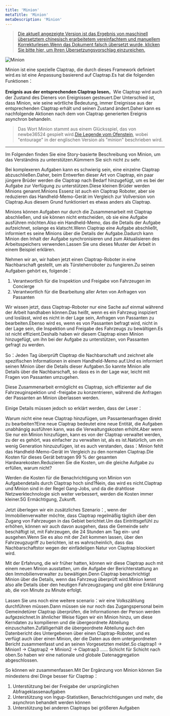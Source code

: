 ```yaml
---
title: 'Minion'
metaTitle: 'Minion'
metaDescription: 'Minion'
---
```


> [Die aktuell angezeigte Version ist das Ergebnis von maschinell übersetztem chinesisch erarbeitetem vereinfachtem und manuellem Korrekturlesen.Wenn das Dokument falsch übersetzt wurde, klicken Sie bitte hier, um Ihren Übersetzungsvorschlag einzureichen.](https://crwd.in/newbeclaptrap)

![Minion](/images/20190228-002.gif)

Minion ist eine spezielle Claptrap, die durch dieses Framework definiert wird.es ist eine Anpassung basierend auf Claptrap.Es hat die folgenden Funktionen：

**Ereignis aus der entsprechenden Claptrap lesen**。Wie Claptrap wird auch der Zustand des Dieners von Ereignissen gesteuert.Der Unterschied ist, dass Minion, wie seine wörtliche Bedeutung, immer Ereignisse aus der entsprechenden Claptrap erhält und seinen Zustand ändert.Daher kann es nachfolgende Aktionen nach dem von Claptrap generierten Ereignis asynchron behandeln.

> Das Wort Minion stammt aus einem Glücksspiel, das von newbe36524 gespielt wird.[Die Legende vom Ofenstein](https://zh.moegirl.org/%E7%82%89%E7%9F%B3%E4%BC%A0%E8%AF%B4), wobei "entourage" in der englischen Version als "minion" beschrieben wird.

---

Im Folgenden finden Sie eine Story-basierte Beschreibung von Minion, um das Verständnis zu unterstützen.Kümmern Sie sich nicht zu sehr.

Bei komplexeren Aufgaben kann es schwierig sein, eine einzelne Claptrap abzuschließen.Daher, beim Entwerfen dieser Art von Claptrap, ein paar jüngere Brüder werden die Claptrap nach Bedarf hinzugefügt, um es bei der Aufgabe zur Verfügung zu unterstützen.Diese kleinen Brüder werden Minions genannt.Minions Essenz ist auch ein Claptrap Roboter, aber sie reduzieren das Handheld-Memo-Gerät im Vergleich zur Vollversion von Claptrap.Aus diesem Grund funktioniert es etwas anders als Claptrap.

Minions können Aufgaben nur durch die Zusammenarbeit mit Claptrap abschließen, und sie können nicht entscheiden, ob sie eine Aufgabe ausführen möchten.Also ein Handheld-Memo, das die Details der Aufgabe aufzeichnet, solange es klatscht.Wenn Claptrap eine Aufgabe abschließt, informiert es seine Minions über die Details der Aufgabe.Dadurch kann Minion den Inhalt der Aufgabe synchronisieren und zum Aktualisieren des Arbeitsspeichers verwenden.Lassen Sie uns dieses Muster der Arbeit in einem Beispiel erklären.

Nehmen wir an, wir haben jetzt einen Claptrap-Roboter in eine Nachbarschaft gestellt, um als Türsteherroboter zu fungieren.Zu seinen Aufgaben gehört es, folgende：

1. Verantwortlich für die Inspektion und Freigabe von Fahrzeugen im Concierge
2. Verantwortlich für die Bearbeitung aller Arten von Anfragen von Passanten

Wir wissen jetzt, dass Claptrap-Roboter nur eine Sache auf einmal während der Arbeit handhaben können.Das heißt, wenn es ein Fahrzeug inspiziert und loslässt, wird es nicht in der Lage sein, Anfragen von Passanten zu bearbeiten.Ebenso wird es, wenn es von Passanten befragt wird, nicht in der Lage sein, die Inspektion und Freigabe des Fahrzeugs zu bewältigen.Es ist nicht effizient.Deshalb haben wir diesem Claptrap einen Minion hinzugefügt, um ihn bei der Aufgabe zu unterstützen, von Passanten gefragt zu werden.

So：Jeden Tag überprüft Claptrap die Nachbarschaft und zeichnet alle spezifischen Informationen in einem Handheld-Memo auf.Und es informiert seinen Minion über die Details dieser Aufgaben.So kannte Minion alle Details über die Nachbarschaft, so dass es in der Lage war, leicht mit Fragen von Passanten umzugehen.

Diese Zusammenarbeit ermöglicht es Claptrap, sich effizienter auf die Fahrzeuginspektion und -freigabe zu konzentrieren, während die Anfragen der Passanten an Minion überlassen werden.

Einige Details müssen jedoch so erklärt werden, dass der Leser：

Warum nicht eine neue Claptrap hinzufügen, um Passantenanfragen direkt zu bearbeiten?Eine neue Claptrap bedeutet eine neue Entität, die Aufgaben unabhängig ausführen kann, was die Verwaltungskosten erhöht.Aber wenn Sie nur ein Minion hinzufügen, kann es von der Claptrap verwaltet werden, zu der es gehört, was einfacher zu verwalten ist, als es ist.Natürlich, um ein wenig Generation hinzuzufügen, ist es auch verstanden, dass：Minion fehlt das Handheld-Memo-Gerät im Vergleich zu den normalen Claptrap.Die Kosten für dieses Gerät betragen 99 % der gesamten Hardwarekosten.Reduzieren Sie die Kosten, um die gleiche Aufgabe zu erfüllen, warum nicht?

Werden die Kosten für die Benachrichtigung von Minion von Aufgabendetails durch Claptrap hoch sind?Nein, das wird es nicht.Claptrap und Minion sind in der Regel Gang-Jobs, und da die drahtlose Netzwerktechnologie sich weiter verbessert, werden die Kosten immer kleiner.5G Ermächtigung, Zukunft.

Jetzt überlegen wir ein zusätzliches Szenario：, wenn der Immobilienverwalter möchte, dass Claptrap regelmäßig täglich über den Zugang von Fahrzeugen in das Gebiet berichtet.Um das Eintrittsgefühl zu erhöhen, können wir auch davon ausgehen, dass die Gemeinde sehr beschäftigt ist, mit Fahrzeugen, die 24 Stunden am Tag ein- und ausgehen.Wenn Sie es also mit der Zeit kommen lassen, über den Fahrzeugzugriff zu berichten, ist es wahrscheinlich, dass das Nachbarschaftstor wegen der einfädeligen Natur von Claptrap blockiert wird.

Mit der Erfahrung, die wir früher hatten, können wir diese Claptrap auch mit einem neuen Minion ausstatten, um die Aufgabe der Berichterstattung an den Immobilienverwalter zu bewältigen.Denn Claptrap benachrichtigt Minion über die Details, wenn das Fahrzeug überprüft wird.Minion kennt also alle Details über den heutigen Fahrzeugzugang und gibt eine Erklärung ab, die von Minute zu Minute erfolgt.

Lassen Sie uns noch eine weitere scenario：wir eine Volkszählung durchführen müssen.Dann müssen sie nur noch das Zugangspersonal beim Gemeindetürer Claptrap überprüfen, die Informationen der Person werden aufgezeichnet.In ähnlicher Weise fügen wir ein Minion hinzu, um diese Kerndaten zu kompilieren und die übergeordnete Abteilung einzuschalten.Zufälligerhält die übergeordnete Abteilung auch den Datenbericht des Untergebenen über einen Claptrap-Roboter, und es verfügt auch über einen Minion, der die Daten aus dem untergeordneten Bericht zusammenfasst und an seinen Vorgesetzten meldet.So claptrap1 -> Minion1 -> Claptrap2 -> Minion2 -> Claptrap3 …… Schicht für Schicht nach oben.So haben wir eine nationale und globale Datenaggregation abgeschlossen.

So können wir zusammenfassen.Mit Der Ergänzung von Minion können Sie mindestens drei Dinge besser für Claptrap：

1. Unterstützung bei der Freigabe der ursprünglichen Abfrageklassenaufgaben
2. Unterstützung von Ingup-Statistiken, Benachrichtigungen und mehr, die asynchron behandelt werden können
3. Unterstützung bei anderen Claptraps bei größeren Aufgaben

